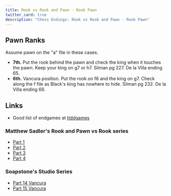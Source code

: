 ```yaml
---
title: Rook vs Rook and Pawn - Rook Pawn
twitter_card: true
description: "Chess Endings: Rook vs Rook and Pawn - Rook Pawn"
---
```


## Pawn Ranks

Assume pawn on the "a" file in these cases.

* **7th.** Put the rook behind the pawn and check the king when it touches the pawn. Keep your king on g7 or h7. Silman pg 227. De la Villa ending 65.
* **6th.** Vancura position. Put the rook on f6 and the king on g7. Check along the f file as Black's king has nowhere to hide. Silman pg 232. De la Villa ending 66.

## Links

* Good list of endgames at [ttddgames](http://ttddgames.blogspot.ie/2014/07/the-endgame-15-rook-and-pawn-endings.html)

### Matthew Sadler's Rook and Pawn vs Rook series

* [Part 1](http://matthewsadler.me.uk/the-endgame/king-rook-pawn-vs-king-rook-part-i/)
* [Part 2](http://matthewsadler.me.uk/the-endgame/king-rook-pawn-vs-king-rook-part-ii/)
* [Part 3](http://matthewsadler.me.uk/the-endgame/king-rook-pawn-vs-king-rook-part-iii/)
* [Part 4](http://matthewsadler.me.uk/the-endgame/king-rook-pawn-vs-king-rook-part-iv/)

### Soapstone's Studio Series

* [Part 14 Vancura](http://soapstonesstudio.blogspot.ie/2016/09/practical-rook-endgames-14-vancura.html)
* [Part 15 Vancura](http://soapstonesstudio.blogspot.ie/2016/09/practical-rook-endgames-15-vancura.html)
